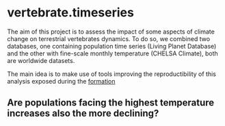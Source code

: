 # vertebrate.timeseries

The aim of this project is to assess the impact of some aspects of climate change on terrestrial vertebrates dynamics. To do so, we combined two databases, one containing population time series (Living Planet Database) and the other with fine-scale monthly temperature (CHELSA Climate), both are worldwide datasets.  

The main idea is to make use of tools improving the reproductibility of this analysis exposed during the [formation](https://rdatatoolbox.github.io/)

## Are populations facing the highest temperature increases also the more declining?



